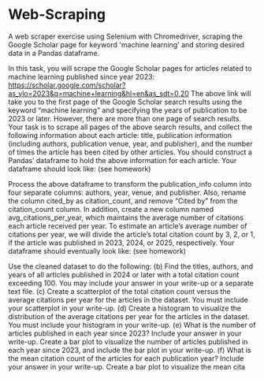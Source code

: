 # Web-Scraping
A web scraper exercise using Selenium with Chromedriver, scraping the Google Scholar page for keyword 'machine learning' and storing desired data in a Pandas dataframe.

In this task, you will scrape the Google Scholar pages for articles related to machine learning
published since year 2023:
https://scholar.google.com/scholar?as_ylo=2023&q=machine+learning&hl=en&as_sdt=0,20
The above link will take you to the first page of the Google Scholar search results using the
keyword “machine learning” and specifying the years of publication to be 2023 or later. However,
there are more than one page of search results.
Your task is to scrape all pages of the above search results, and collect the following information
about each article: title, publication information (including authors, publication venue, year, and
publisher), and the number of times the article has been cited by other articles. You should
construct a Pandas’ dataframe to hold the above information for each article. Your dataframe
should look like: (see homework)

Process the above dataframe to transform the publication_info column into four
separate columns: authors, year, venue, and publisher. Also, rename the column
cited_by as citation_count, and remove “Cited by” from the citation_count
column. In addition, create a new column named avg_citations_per_year, which
maintains the average number of citations each article received per year. To estimate an
article’s average number of citations per year, we will divide the article’s total citation count
by 3, 2, or 1, if the article was published in 2023, 2024, or 2025, respectively.
Your dataframe should eventually look like: (see homework)

Use the cleaned dataset to do the following:
(b) Find the titles, authors, and years of all articles published in 2024 or later with a total citation
count exceeding 100. You may include your answer in your write-up or a separate text file.
(c) Create a scatterplot of the total citation count versus the average citations per year for the
articles in the dataset. You must include your scatterplot in your write-up.
(d) Create a histogram to visualize the distribution of the average citations per year for the articles
in the dataset. You must include your histogram in your write-up.
(e) What is the number of articles published in each year since 2023? Include your answer in your
write-up. Create a bar plot to visualize the number of articles published in each year since
2023, and include the bar plot in your write-up.
(f) What is the mean citation count of the articles for each publication year? Include your answer
in your write-up. Create a bar plot to visualize the mean cita